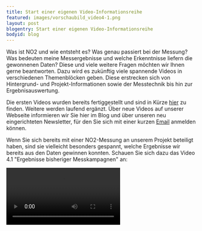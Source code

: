 ```yaml
---
title: Start einer eigenen Video-Informationsreihe
featured: images/vorschaubild_video4-1.png
layout: post
blogentry: Start einer eigenen Video-Informationsreihe
bodyid: blog
---
```


Was ist NO2 und wie entsteht es? Was genau passiert bei der Messung? Was bedeuten meine Messergebnisse und welche Erkenntnisse liefern die gewonnenen Daten? Diese und viele weitere Fragen möchten wir Ihnen gerne beantworten. Dazu wird es zukünftig viele spannende Videos in verschiedenen Themenblöcken geben. Diese erstrecken sich von Hintergrund- und Projekt-Informationen sowie der Messtechnik bis hin zur Ergebnisauswertung. 

Die ersten Videos wurden bereits fertiggestellt und sind in Kürze [hier](/ueber_das_projekt/videos.html) zu finden. Weitere werden laufend ergänzt. Über neue Videos auf unserer Webseite informieren wir Sie hier im Blog und über unseren neu eingerichteten Newsletter, für den Sie sich mit einer kurzen [Email](mailto:no2.atlas@uc.tu-berlin.de) anmelden können.

Wenn Sie sich bereits mit einer NO2-Messung an unserem Projekt beteiligt haben, sind sie vielleicht besonders gespannt, welche Ergebnisse wir bereits aus den Daten gewinnen konnten. Schauen Sie sich dazu das Video 4.1 "Ergebnisse bisheriger Messkampagnen" an:

<video type='video/mp4' controls class="blogpic" src="https://videos.no2-atlas.de/4.1_Ergebnisse_bisheriger_Messkampagnen.mp4">Video</video>

